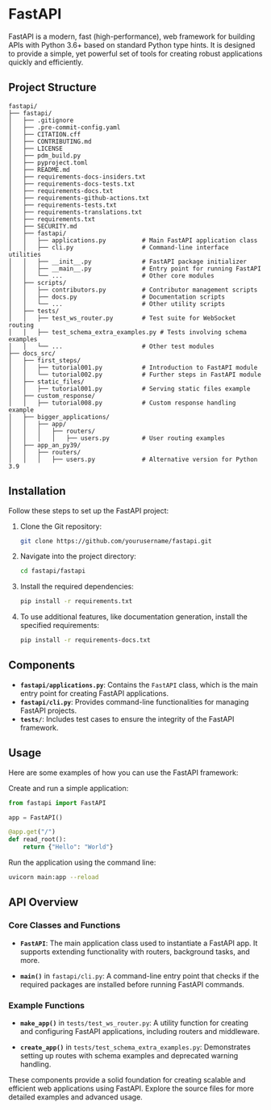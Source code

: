 # FastAPI

FastAPI is a modern, fast (high-performance), web framework for building APIs with Python 3.6+ based on standard Python type hints. It is designed to provide a simple, yet powerful set of tools for creating robust applications quickly and efficiently.

## Project Structure

```
fastapi/
├── fastapi/
│   ├── .gitignore
│   ├── .pre-commit-config.yaml
│   ├── CITATION.cff
│   ├── CONTRIBUTING.md
│   ├── LICENSE
│   ├── pdm_build.py
│   ├── pyproject.toml
│   ├── README.md
│   ├── requirements-docs-insiders.txt
│   ├── requirements-docs-tests.txt
│   ├── requirements-docs.txt
│   ├── requirements-github-actions.txt
│   ├── requirements-tests.txt
│   ├── requirements-translations.txt
│   ├── requirements.txt
│   ├── SECURITY.md
│   ├── fastapi/
│   │   ├── applications.py          # Main FastAPI application class
│   │   ├── cli.py                   # Command-line interface utilities
│   │   ├── __init__.py              # FastAPI package initializer
│   │   ├── __main__.py              # Entry point for running FastAPI
│   │   └── ...                      # Other core modules
│   ├── scripts/
│   │   ├── contributors.py          # Contributor management scripts
│   │   ├── docs.py                  # Documentation scripts
│   │   └── ...                      # Other utility scripts
│   ├── tests/
│   │   ├── test_ws_router.py        # Test suite for WebSocket routing
│   │   ├── test_schema_extra_examples.py # Tests involving schema examples
│   │   └── ...                      # Other test modules
├── docs_src/
│   ├── first_steps/
│   │   ├── tutorial001.py           # Introduction to FastAPI module
│   │   └── tutorial002.py           # Further steps in FastAPI module
│   ├── static_files/
│   │   ├── tutorial001.py           # Serving static files example
│   ├── custom_response/
│   │   ├── tutorial008.py           # Custom response handling example
│   ├── bigger_applications/
│   │   ├── app/
│   │   │   ├── routers/
│   │   │   │   ├── users.py         # User routing examples
│   ├── app_an_py39/
│   │   ├── routers/
│   │   │   ├── users.py             # Alternative version for Python 3.9
```

## Installation

Follow these steps to set up the FastAPI project:

1. Clone the Git repository:

   ```bash
   git clone https://github.com/yourusername/fastapi.git
   ```

2. Navigate into the project directory:

   ```bash
   cd fastapi/fastapi
   ```

3. Install the required dependencies:

   ```bash
   pip install -r requirements.txt
   ```

4. To use additional features, like documentation generation, install the specified requirements:

   ```bash
   pip install -r requirements-docs.txt
   ```

## Components

- **`fastapi/applications.py`**: Contains the `FastAPI` class, which is the main entry point for creating FastAPI applications.
- **`fastapi/cli.py`**: Provides command-line functionalities for managing FastAPI projects.
- **`tests/`**: Includes test cases to ensure the integrity of the FastAPI framework.

## Usage

Here are some examples of how you can use the FastAPI framework:

Create and run a simple application:

```python
from fastapi import FastAPI

app = FastAPI()

@app.get("/")
def read_root():
    return {"Hello": "World"}
```

Run the application using the command line:

```bash
uvicorn main:app --reload
```

## API Overview

### Core Classes and Functions

- **`FastAPI`**: The main application class used to instantiate a FastAPI app. It supports extending functionality with routers, background tasks, and more.

- **`main()`** in `fastapi/cli.py`: A command-line entry point that checks if the required packages are installed before running FastAPI commands.

### Example Functions

- **`make_app()`** in `tests/test_ws_router.py`: A utility function for creating and configuring FastAPI applications, including routers and middleware.

- **`create_app()`** in `tests/test_schema_extra_examples.py`: Demonstrates setting up routes with schema examples and deprecated warning handling.

These components provide a solid foundation for creating scalable and efficient web applications using FastAPI. Explore the source files for more detailed examples and advanced usage.